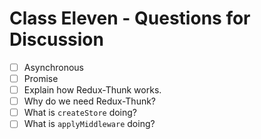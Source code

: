 # Class Eleven - Questions for Discussion

- [ ] Asynchronous
- [ ] Promise
- [ ] Explain how Redux-Thunk works.
- [ ] Why do we need Redux-Thunk?
- [ ] What is `createStore` doing?
- [ ] What is `applyMiddleware` doing?